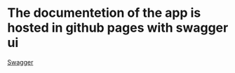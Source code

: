 # The documentetion of the app is hosted in github pages with swagger ui

[Swagger](https://uclm-esi-necula.github.io/AppDistInt/)